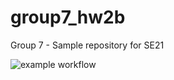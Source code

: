 # group7_hw2b
Group 7 - Sample repository for SE21

![example workflow](https://github.com/NCSU-Group7-SE2021/group7_hw2b/actions/workflows/application.yml/badge.svg)
